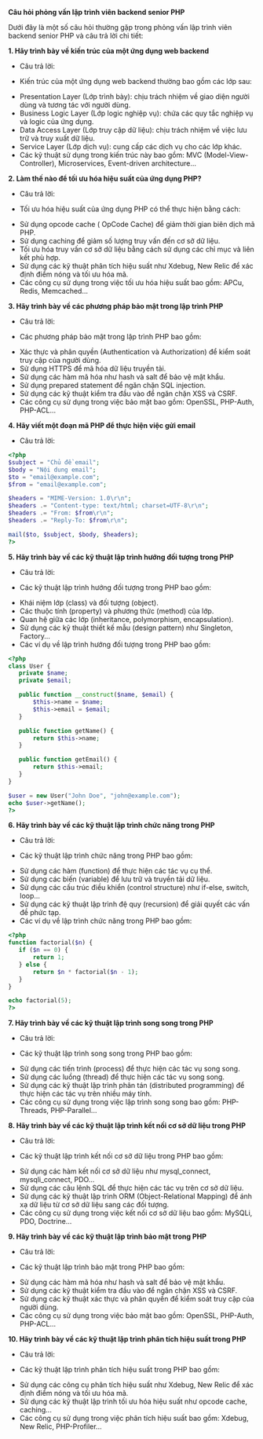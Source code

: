 **Câu hỏi phỏng vấn lập trình viên backend senior PHP**

Dưới đây là một số câu hỏi thường gặp trong phỏng vấn lập trình viên backend senior PHP và câu trả lời chi tiết:

**1. Hãy trình bày về kiến trúc của một ứng dụng web backend**

* Câu trả lời:
 + Kiến trúc của một ứng dụng web backend thường bao gồm các lớp sau:
 * Presentation Layer (Lớp trình bày): chịu trách nhiệm về giao diện người dùng và tương tác với người dùng.
 * Business Logic Layer (Lớp logic nghiệp vụ): chứa các quy tắc nghiệp vụ và logic của ứng dụng.
 * Data Access Layer (Lớp truy cập dữ liệu): chịu trách nhiệm về việc lưu trữ và truy xuất dữ liệu.
 * Service Layer (Lớp dịch vụ): cung cấp các dịch vụ cho các lớp khác.
* Các kỹ thuật sử dụng trong kiến trúc này bao gồm: MVC (Model-View-Controller), Microservices, Event-driven architecture...

**2. Làm thế nào để tối ưu hóa hiệu suất của ứng dụng PHP?**

* Câu trả lời:
 + Tối ưu hóa hiệu suất của ứng dụng PHP có thể thực hiện bằng cách:
 * Sử dụng opcode cache ( OpCode Cache) để giảm thời gian biên dịch mã PHP.
 * Sử dụng caching để giảm số lượng truy vấn đến cơ sở dữ liệu.
 * Tối ưu hóa truy vấn cơ sở dữ liệu bằng cách sử dụng các chỉ mục và liên kết phù hợp.
 * Sử dụng các kỹ thuật phân tích hiệu suất như Xdebug, New Relic để xác định điểm nóng và tối ưu hóa mã.
* Các công cụ sử dụng trong việc tối ưu hóa hiệu suất bao gồm: APCu, Redis, Memcached...

**3. Hãy trình bày về các phương pháp bảo mật trong lập trình PHP**

* Câu trả lời:
 + Các phương pháp bảo mật trong lập trình PHP bao gồm:
 * Xác thực và phân quyền (Authentication và Authorization) để kiểm soát truy cập của người dùng.
 * Sử dụng HTTPS để mã hóa dữ liệu truyền tải.
 * Sử dụng các hàm mã hóa như hash và salt để bảo vệ mật khẩu.
 * Sử dụng prepared statement để ngăn chặn SQL injection.
 * Sử dụng các kỹ thuật kiểm tra đầu vào để ngăn chặn XSS và CSRF.
* Các công cụ sử dụng trong việc bảo mật bao gồm: OpenSSL, PHP-Auth, PHP-ACL...

**4. Hãy viết một đoạn mã PHP để thực hiện việc gửi email**

* Câu trả lời:
 ```php
<?php
$subject = "Chủ đề email";
$body = "Nội dung email";
$to = "email@example.com";
$from = "email@example.com";

$headers = "MIME-Version: 1.0\r\n";
$headers .= "Content-type: text/html; charset=UTF-8\r\n";
$headers .= "From: $from\r\n";
$headers .= "Reply-To: $from\r\n";

mail($to, $subject, $body, $headers);
?>
```
**5. Hãy trình bày về các kỹ thuật lập trình hướng đối tượng trong PHP**

* Câu trả lời:
 + Các kỹ thuật lập trình hướng đối tượng trong PHP bao gồm:
 * Khái niệm lớp (class) và đối tượng (object).
 * Các thuộc tính (property) và phương thức (method) của lớp.
 * Quan hệ giữa các lớp (inheritance, polymorphism, encapsulation).
 * Sử dụng các kỹ thuật thiết kế mẫu (design pattern) như Singleton, Factory...
* Các ví dụ về lập trình hướng đối tượng trong PHP bao gồm:
 ```php
<?php
class User {
    private $name;
    private $email;

    public function __construct($name, $email) {
        $this->name = $name;
        $this->email = $email;
    }

    public function getName() {
        return $this->name;
    }

    public function getEmail() {
        return $this->email;
    }
}

$user = new User("John Doe", "john@example.com");
echo $user->getName();
?>
```
**6. Hãy trình bày về các kỹ thuật lập trình chức năng trong PHP**

* Câu trả lời:
 + Các kỹ thuật lập trình chức năng trong PHP bao gồm:
 * Sử dụng các hàm (function) để thực hiện các tác vụ cụ thể.
 * Sử dụng các biến (variable) để lưu trữ và truyền tải dữ liệu.
 * Sử dụng các cấu trúc điều khiển (control structure) như if-else, switch, loop...
 * Sử dụng các kỹ thuật lập trình đệ quy (recursion) để giải quyết các vấn đề phức tạp.
* Các ví dụ về lập trình chức năng trong PHP bao gồm:
 ```php
<?php
function factorial($n) {
    if ($n == 0) {
        return 1;
    } else {
        return $n * factorial($n - 1);
    }
}

echo factorial(5);
?>
```
**7. Hãy trình bày về các kỹ thuật lập trình song song trong PHP**

* Câu trả lời:
 + Các kỹ thuật lập trình song song trong PHP bao gồm:
 * Sử dụng các tiến trình (process) để thực hiện các tác vụ song song.
 * Sử dụng các luồng (thread) để thực hiện các tác vụ song song.
 * Sử dụng các kỹ thuật lập trình phân tán (distributed programming) để thực hiện các tác vụ trên nhiều máy tính.
* Các công cụ sử dụng trong việc lập trình song song bao gồm: PHP-Threads, PHP-Parallel...

**8. Hãy trình bày về các kỹ thuật lập trình kết nối cơ sở dữ liệu trong PHP**

* Câu trả lời:
 + Các kỹ thuật lập trình kết nối cơ sở dữ liệu trong PHP bao gồm:
 * Sử dụng các hàm kết nối cơ sở dữ liệu như mysql_connect, mysqli_connect, PDO...
 * Sử dụng các câu lệnh SQL để thực hiện các tác vụ trên cơ sở dữ liệu.
 * Sử dụng các kỹ thuật lập trình ORM (Object-Relational Mapping) để ánh xạ dữ liệu từ cơ sở dữ liệu sang các đối tượng.
* Các công cụ sử dụng trong việc kết nối cơ sở dữ liệu bao gồm: MySQLi, PDO, Doctrine...

**9. Hãy trình bày về các kỹ thuật lập trình bảo mật trong PHP**

* Câu trả lời:
 + Các kỹ thuật lập trình bảo mật trong PHP bao gồm:
 * Sử dụng các hàm mã hóa như hash và salt để bảo vệ mật khẩu.
 * Sử dụng các kỹ thuật kiểm tra đầu vào để ngăn chặn XSS và CSRF.
 * Sử dụng các kỹ thuật xác thực và phân quyền để kiểm soát truy cập của người dùng.
* Các công cụ sử dụng trong việc bảo mật bao gồm: OpenSSL, PHP-Auth, PHP-ACL...

**10. Hãy trình bày về các kỹ thuật lập trình phân tích hiệu suất trong PHP**

* Câu trả lời:
 + Các kỹ thuật lập trình phân tích hiệu suất trong PHP bao gồm:
 * Sử dụng các công cụ phân tích hiệu suất như Xdebug, New Relic để xác định điểm nóng và tối ưu hóa mã.
 * Sử dụng các kỹ thuật lập trình tối ưu hóa hiệu suất như opcode cache, caching...
* Các công cụ sử dụng trong việc phân tích hiệu suất bao gồm: Xdebug, New Relic, PHP-Profiler...
